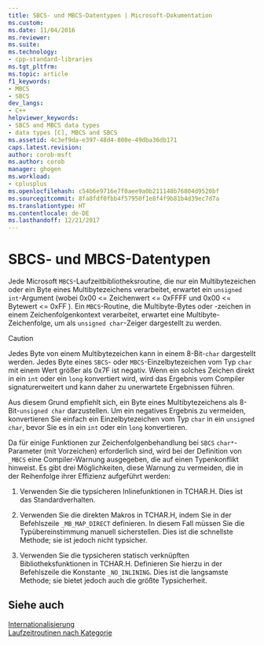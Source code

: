 ```yaml
---
title: SBCS- und MBCS-Datentypen | Microsoft-Dokumentation
ms.custom: 
ms.date: 11/04/2016
ms.reviewer: 
ms.suite: 
ms.technology:
- cpp-standard-libraries
ms.tgt_pltfrm: 
ms.topic: article
f1_keywords:
- MBCS
- SBCS
dev_langs:
- C++
helpviewer_keywords:
- SBCS and MBCS data types
- data types [C], MBCS and SBCS
ms.assetid: 4c3ef9da-e397-48d4-800e-49dba36db171
caps.latest.revision: 
author: corob-msft
ms.author: corob
manager: ghogen
ms.workload:
- cplusplus
ms.openlocfilehash: c54b6e9716e7f0aee9a0b211148b76804d9520bf
ms.sourcegitcommit: 8fa8fdf0fbb4f57950f1e8f4f9b81b4d39ec7d7a
ms.translationtype: HT
ms.contentlocale: de-DE
ms.lasthandoff: 12/21/2017
---
```

# <a name="sbcs-and-mbcs-data-types"></a>SBCS- und MBCS-Datentypen
Jede Microsoft `MBCS`-Laufzeitbibliotheksroutine, die nur ein Multibytezeichen oder ein Byte eines Multibytezeichens verarbeitet, erwartet ein `unsigned int`-Argument (wobei 0x00 <= Zeichenwert <= 0xFFFF und 0x00 <= Bytewert <= 0xFF ). Ein `MBCS`-Routine, die Multibyte-Bytes oder -zeichen in einem Zeichenfolgenkontext verarbeitet, erwartet eine Multibyte-Zeichenfolge, um als `unsigned char`-Zeiger dargestellt zu werden.  
  
> [!CAUTION]
>  Jedes Byte von einem Multibytezeichen kann in einem 8-Bit-`char` dargestellt werden. Jedes Byte eines `SBCS`- oder `MBCS`-Einzelbytezeichen vom Typ `char` mit einem Wert größer als 0x7F ist negativ. Wenn ein solches Zeichen direkt in ein `int` oder ein `long` konvertiert wird, wird das Ergebnis vom Compiler signaturerweitert und kann daher zu unerwartete Ergebnissen führen.  
  
 Aus diesem Grund empfiehlt sich, ein Byte eines Multibytezeichens als 8-Bit-`unsigned char` darzustellen. Um ein negatives Ergebnis zu vermeiden, konvertieren Sie einfach ein Einzelbytezeichen vom Typ `char` in ein `unsigned char`, bevor Sie es in ein `int` oder ein `long` konvertieren.  
  
 Da für einige Funktionen zur Zeichenfolgenbehandlung bei `SBCS` `char*`-Parameter (mit Vorzeichen) erforderlich sind, wird bei der Definition von `_MBCS` eine Compiler-Warnung ausgegeben, die auf einen Typenkonflikt hinweist. Es gibt drei Möglichkeiten, diese Warnung zu vermeiden, die in der Reihenfolge ihrer Effizienz aufgeführt werden:  
  
1.  Verwenden Sie die typsicheren Inlinefunktionen in TCHAR.H. Dies ist das Standardverhalten.  
  
2.  Verwenden Sie die direkten Makros in TCHAR.H, indem Sie in der Befehlszeile `_MB_MAP_DIRECT` definieren. In diesem Fall müssen Sie die Typübereinstimmung manuell sicherstellen. Dies ist die schnellste Methode; sie ist jedoch nicht typsicher.  
  
3.  Verwenden Sie die typsicheren statisch verknüpften Bibliotheksfunktionen in TCHAR.H. Definieren Sie hierzu in der Befehlszeile die Konstante `_NO_INLINING`. Dies ist die langsamste Methode; sie bietet jedoch auch die größte Typsicherheit.  
  
## <a name="see-also"></a>Siehe auch  
 [Internationalisierung](../c-runtime-library/internationalization.md)   
 [Laufzeitroutinen nach Kategorie](../c-runtime-library/run-time-routines-by-category.md)